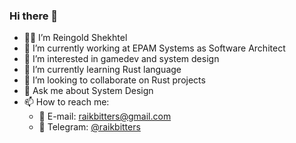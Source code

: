 ### Hi there 👋

<!--
**raikbitters/raikbitters** is a ✨ _special_ ✨ repository because its `README.md` (this file) appears on your GitHub profile.

Here are some ideas to get you started:

- 🔭 I’m currently working on ...
- 🌱 I’m currently learning ...
- 👯 I’m looking to collaborate on ...
- 🤔 I’m looking for help with ...
- 💬 Ask me about ...
- 📫 How to reach me: ...
- 😄 Pronouns: ...
- ⚡ Fun fact: ...
-->

- 🧙‍♂️ I’m Reingold Shekhtel
- 🔭 I’m currently working at EPAM Systems as Software Architect
- 👀 I’m interested in gamedev and system design
- 🌱 I’m currently learning Rust language
- 👯 I’m looking to collaborate on Rust projects
- 💬 Ask me about System Design
- 📫 How to reach me:
  - 📧 E-mail: raikbitters@gmail.com
  - 💬 Telegram: [@raikbitters](https://t.me/raikbitters)

